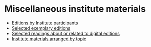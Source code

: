 # Miscellaneous institute materials

* [Editions by Institute participants](participant_editions.md)
* [Selected exemplary editions](exemplary_editions.md)
* [Selected readings about or related to digital editions](references.md)
* [Institute materials arranged by topic](taxonomy.md)
